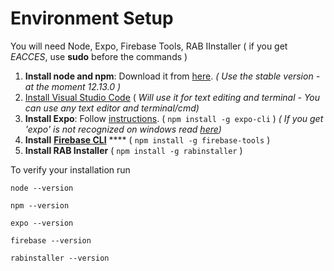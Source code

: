 # Environment Setup



You will need Node, Expo, Firebase Tools, RAB IInstaller \( if you get _EACCES_, use **sudo** before the commands \)

1. **Install node and npm**: Download it from [here](https://nodejs.org/en/).  _\( Use the stable version - at the moment 12.13.0 \)_
2. [Install Visual Studio Code](https://code.visualstudio.com/)  \( _Will use it for text editing and terminal - You can use any text editor and terminal/cmd\)_
3. **Install Expo**: Follow [instructions](https://docs.expo.io/versions/v35.0.0/get-started/installation/). \( `npm install -g expo-cli` \)  _\( If you get 'expo' is not recognized on windows read_ [_here_](https://stackoverflow.com/a/55196790)_\)_ 
4. **Install** [**Firebase CLI**](https://firebase.google.com/docs/cli) ****  \( `npm install -g firebase-tools` \)
5. **Install RAB Installer** \( `npm install -g rabinstaller` \)



To verify your installation run

```text
node --version

npm --version

expo --version

firebase --version

rabinstaller --version
```


